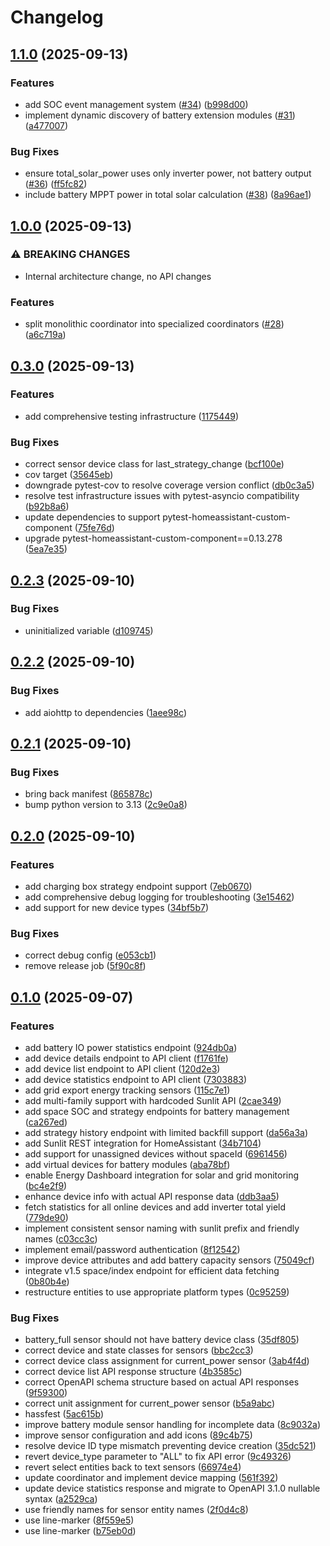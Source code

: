 # Changelog

## [1.1.0](https://github.com/cedricziel/ha-sunlit/compare/v1.0.0...v1.1.0) (2025-09-13)


### Features

* add SOC event management system ([#34](https://github.com/cedricziel/ha-sunlit/issues/34)) ([b998d00](https://github.com/cedricziel/ha-sunlit/commit/b998d00d75243d256e325ba4ab2bcdaad9678c09))
* implement dynamic discovery of battery extension modules ([#31](https://github.com/cedricziel/ha-sunlit/issues/31)) ([a477007](https://github.com/cedricziel/ha-sunlit/commit/a4770079533b3d6997f865dc1b6839ec1ec3da92))


### Bug Fixes

* ensure total_solar_power uses only inverter power, not battery output ([#36](https://github.com/cedricziel/ha-sunlit/issues/36)) ([ff5fc82](https://github.com/cedricziel/ha-sunlit/commit/ff5fc8238c5e32e06bdb522c9a6fed462b4408d2))
* include battery MPPT power in total solar calculation ([#38](https://github.com/cedricziel/ha-sunlit/issues/38)) ([8a96ae1](https://github.com/cedricziel/ha-sunlit/commit/8a96ae1bf5708b5e67cf13aacd075806a526b63e))

## [1.0.0](https://github.com/cedricziel/ha-sunlit/compare/v0.3.0...v1.0.0) (2025-09-13)


### ⚠ BREAKING CHANGES

* Internal architecture change, no API changes

### Features

* split monolithic coordinator into specialized coordinators ([#28](https://github.com/cedricziel/ha-sunlit/issues/28)) ([a6c719a](https://github.com/cedricziel/ha-sunlit/commit/a6c719aacb4a1fa803bc28f7d4e3daf5114a6b87))

## [0.3.0](https://github.com/cedricziel/ha-sunlit/compare/v0.2.3...v0.3.0) (2025-09-13)


### Features

* add comprehensive testing infrastructure ([1175449](https://github.com/cedricziel/ha-sunlit/commit/11754491d154a7b7e7feda81ecd9547fe906b698))


### Bug Fixes

* correct sensor device class for last_strategy_change ([bcf100e](https://github.com/cedricziel/ha-sunlit/commit/bcf100ed1fc656595dd9dd03cfc2f90b9bdff755))
* cov target ([35645eb](https://github.com/cedricziel/ha-sunlit/commit/35645ebab202c0debd6c3063f269c77c34889b67))
* downgrade pytest-cov to resolve coverage version conflict ([db0c3a5](https://github.com/cedricziel/ha-sunlit/commit/db0c3a56d762b88c7908f239fd7b87ce34aca69a))
* resolve test infrastructure issues with pytest-asyncio compatibility ([b92b8a6](https://github.com/cedricziel/ha-sunlit/commit/b92b8a6c3af258668b68bcc8a5ae93c44e4772e6))
* update dependencies to support pytest-homeassistant-custom-component ([75fe76d](https://github.com/cedricziel/ha-sunlit/commit/75fe76d6c9edaee7740a26b3f76447d2c82a72da))
* upgrade pytest-homeassistant-custom-component==0.13.278 ([5ea7e35](https://github.com/cedricziel/ha-sunlit/commit/5ea7e35c5232cd3854fdfd71cdbc4d642c77c795))

## [0.2.3](https://github.com/cedricziel/ha-sunlit/compare/v0.2.2...v0.2.3) (2025-09-10)


### Bug Fixes

* uninitialized variable ([d109745](https://github.com/cedricziel/ha-sunlit/commit/d109745481f4fe8010cae091832f04f389bebf00))

## [0.2.2](https://github.com/cedricziel/ha-sunlit/compare/v0.2.1...v0.2.2) (2025-09-10)


### Bug Fixes

* add aiohttp to dependencies ([1aee98c](https://github.com/cedricziel/ha-sunlit/commit/1aee98cddcd88a0a5f9f8e0aab466d108cb0c93b))

## [0.2.1](https://github.com/cedricziel/ha-sunlit/compare/v0.2.0...v0.2.1) (2025-09-10)


### Bug Fixes

* bring back manifest ([865878c](https://github.com/cedricziel/ha-sunlit/commit/865878cf5c768e39b3dbfcd7633d8abc85c22585))
* bump python version to 3.13 ([2c9e0a8](https://github.com/cedricziel/ha-sunlit/commit/2c9e0a8a786f522810fe124d4b11289f210fd3b5))

## [0.2.0](https://github.com/cedricziel/ha-sunlit/compare/v0.1.0...v0.2.0) (2025-09-10)


### Features

* add charging box strategy endpoint support ([7eb0670](https://github.com/cedricziel/ha-sunlit/commit/7eb0670676742ada8d4c8b1a71ababcfc32d189f))
* add comprehensive debug logging for troubleshooting ([3e15462](https://github.com/cedricziel/ha-sunlit/commit/3e154624342e28ab7b5993f875e64c071106f409))
* add support for new device types ([34bf5b7](https://github.com/cedricziel/ha-sunlit/commit/34bf5b7c967d1ce83f9daffad7621427728a27d0))


### Bug Fixes

* correct debug config ([e053cb1](https://github.com/cedricziel/ha-sunlit/commit/e053cb13504582d8f11eee5d0b0a0bc5677d4f2e))
* remove release job ([5f90c8f](https://github.com/cedricziel/ha-sunlit/commit/5f90c8f586666bcce9d2120ee91d60298662ff74))

## [0.1.0](https://github.com/cedricziel/ha-sunlit/compare/v0.0.1...v0.1.0) (2025-09-07)


### Features

* add battery IO power statistics endpoint ([924db0a](https://github.com/cedricziel/ha-sunlit/commit/924db0ab94a31710b8703a4d8b4402b7c12eb63b))
* add device details endpoint to API client ([f1761fe](https://github.com/cedricziel/ha-sunlit/commit/f1761fe4564e955a866f89731c18c0dfb98d810b))
* add device list endpoint to API client ([120d2e3](https://github.com/cedricziel/ha-sunlit/commit/120d2e38b354389add8f97a3e22275619a756d62))
* add device statistics endpoint to API client ([7303883](https://github.com/cedricziel/ha-sunlit/commit/73038831a341d4657741ed9f0c7c595858df91ec))
* add grid export energy tracking sensors ([115c7e1](https://github.com/cedricziel/ha-sunlit/commit/115c7e10e77e421f150af540aa42b9e79ea301c7))
* add multi-family support with hardcoded Sunlit API ([2cae349](https://github.com/cedricziel/ha-sunlit/commit/2cae349b538ef32a19b309ef3c2c482d1b1ab237))
* add space SOC and strategy endpoints for battery management ([ca267ed](https://github.com/cedricziel/ha-sunlit/commit/ca267ed09d5930a72d5db76736cff9e24afef457))
* add strategy history endpoint with limited backfill support ([da56a3a](https://github.com/cedricziel/ha-sunlit/commit/da56a3a623bd75b9a4990112d4521bbdb3fd0b6f))
* add Sunlit REST integration for HomeAssistant ([34b7104](https://github.com/cedricziel/ha-sunlit/commit/34b7104922e6be9b395df5f7b5878c0067be48c2))
* add support for unassigned devices without spaceId ([6961456](https://github.com/cedricziel/ha-sunlit/commit/69614560fb473bb4aceed45a433280e7c0bc74e3))
* add virtual devices for battery modules ([aba78bf](https://github.com/cedricziel/ha-sunlit/commit/aba78bf9ad536409055772e69f119ed0c481457a))
* enable Energy Dashboard integration for solar and grid monitoring ([bc4e2f9](https://github.com/cedricziel/ha-sunlit/commit/bc4e2f9a62f036d0e62cbe53d635ba75cd4eb7ff))
* enhance device info with actual API response data ([ddb3aa5](https://github.com/cedricziel/ha-sunlit/commit/ddb3aa5531a62bef7b8b70e8d5658c89423c5a60))
* fetch statistics for all online devices and add inverter total yield ([779de90](https://github.com/cedricziel/ha-sunlit/commit/779de90be18c7c9a328b649cd3c909ee6181ea4b))
* implement consistent sensor naming with sunlit prefix and friendly names ([c03cc3c](https://github.com/cedricziel/ha-sunlit/commit/c03cc3cf2eef83e0172180abec0a4b5fd6252596))
* implement email/password authentication ([8f12542](https://github.com/cedricziel/ha-sunlit/commit/8f12542d4fabd9ac8e3129adb5d1ff15984bbb4a))
* improve device attributes and add battery capacity sensors ([75049cf](https://github.com/cedricziel/ha-sunlit/commit/75049cfc4b3aa62d87d18e98578cd1f649fa17ad))
* integrate v1.5 space/index endpoint for efficient data fetching ([0b80b4e](https://github.com/cedricziel/ha-sunlit/commit/0b80b4e85e195ae14975db57a9289a68147c8a16))
* restructure entities to use appropriate platform types ([0c95259](https://github.com/cedricziel/ha-sunlit/commit/0c952597102a2cd017e135d6914ec7828d54c76b))


### Bug Fixes

* battery_full sensor should not have battery device class ([35df805](https://github.com/cedricziel/ha-sunlit/commit/35df8052f1f19015b9d0ff020983d53ca3a79442))
* correct device and state classes for sensors ([bbc2cc3](https://github.com/cedricziel/ha-sunlit/commit/bbc2cc31244252f328be079bc78064f152ffbbc3))
* correct device class assignment for current_power sensor ([3ab4f4d](https://github.com/cedricziel/ha-sunlit/commit/3ab4f4d49d8bf4c3ca438bf133982c350c599aff))
* correct device list API response structure ([4b3585c](https://github.com/cedricziel/ha-sunlit/commit/4b3585ce38e5ce9933d8a81622efa7de9f494cf0))
* correct OpenAPI schema structure based on actual API responses ([9f59300](https://github.com/cedricziel/ha-sunlit/commit/9f5930072d27c3884af009a85141a0cab8c87d4f))
* correct unit assignment for current_power sensor ([b5a9abc](https://github.com/cedricziel/ha-sunlit/commit/b5a9abc508fc117edba7ea72b67c606eae7194b3))
* hassfest ([5ac615b](https://github.com/cedricziel/ha-sunlit/commit/5ac615b55a51d3905c60aeea7e01400d7e37f30f))
* improve battery module sensor handling for incomplete data ([8c9032a](https://github.com/cedricziel/ha-sunlit/commit/8c9032a235f32394b8702177f965712e9e3aac3d))
* improve sensor configuration and add icons ([89c4b75](https://github.com/cedricziel/ha-sunlit/commit/89c4b75256d2e9ded9177a895d1c65ab50d39a52))
* resolve device ID type mismatch preventing device creation ([35dc521](https://github.com/cedricziel/ha-sunlit/commit/35dc521dc69d5379f5b26535ec4ec40fa0223abf))
* revert device_type parameter to "ALL" to fix API error ([9c49326](https://github.com/cedricziel/ha-sunlit/commit/9c493263823572d1a3290846c4842f435a26a518))
* revert select entities back to text sensors ([66974e4](https://github.com/cedricziel/ha-sunlit/commit/66974e40917df38dd750674576700d618ce6b525))
* update coordinator and implement device mapping ([561f392](https://github.com/cedricziel/ha-sunlit/commit/561f3926a2d1ff46fd1123f485fc1da21d49f5db))
* update device statistics response and migrate to OpenAPI 3.1.0 nullable syntax ([a2529ca](https://github.com/cedricziel/ha-sunlit/commit/a2529ca91b6d99f3d3e9ec32f0a13c80a1d3f619))
* use friendly names for sensor entity names ([2f0d4c8](https://github.com/cedricziel/ha-sunlit/commit/2f0d4c8c7cbd4f1c6da30beb41b48f99a7d37aa1))
* use line-marker ([8f559e5](https://github.com/cedricziel/ha-sunlit/commit/8f559e50c76d52f93c55d15cccd1e0244cfd0562))
* use line-marker ([b75eb0d](https://github.com/cedricziel/ha-sunlit/commit/b75eb0d86fdfaa027c4f3c5a4038955a6216745c))
